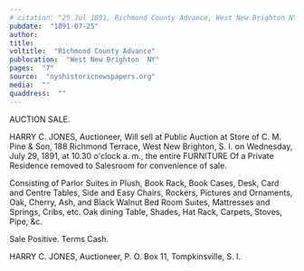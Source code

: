 ```yaml
---
# citation: "25 Jul 1891, Richmond County Advance, West New Brighton NY, p7, nyshistoricnewspapers.org."
pubdate:  "1891-07-25"
author: 
title: 
voltitle:  "Richmond County Advance"
publocation:  "West New Brighton  NY"
pages:  "7"
source:  "nyshistoricnewspapers.org"
media:  ""
quaddress:  ""
---
```


AUCTION SALE.

HARRY C. JONES, Auctioneer, Will sell at Public Auction at Store of C. M. Pine & Son, 188 Richmond Terrace, West New Brighton, S. I. on Wednesday, July 29, 1891, at 10.30 o'clock a. m., the entire FURNITURE Of a Private Residence removed to Salesroom for convenience of sale.

Consisting of Parlor Suites in Plush, Book Rack, Book Cases, Desk, Card and Centre Tables, Side and Easy Chairs, Rockers, Pictures and Ornaments, Oak, Cherry, Ash, and Black Walnut Bed Room Suites, Mattresses and Springs, Cribs, etc. Oak dining Table, Shades, Hat Rack, Carpets, Stoves, Pipe, &c.

Sale Positive. Terms Cash.

HARRY C. JONES, Auctioneer, P. O. Box 11, Tompkinsville, S. I. 

